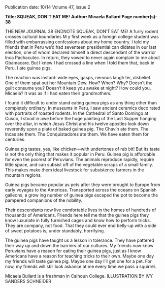Publication date: 10/14
Volume 47, Issue 2

**Title: SQUEAK, DON’T EAT ME!**
**Author: Micaela Bullard**
**Page number(s): 38**

THE NEW JOURNAL
38
ENDNOTE
SQUEAK, DON’T EAT ME!
A furry rodent crosses cultural boundaries
M
y first week as a foreign 
college student was filled 
with embarrassing confessions 
about my home country. I told 
my friends that in Peru we’d 
had seventeen presidential can­
didates in our last election, one 
of whom declared himself a 
direct descendant of the warrior 
Inca Pachacutec. In return, they 
vowed to never again complain 
to me about Obamacare. But I 
knew I had crossed a line when I 
told them that, back in Peru, I ate 
guinea pigs.

The reaction was instant: 
wide eyes, gasps, nervous laugh­
ter, disbelief. One of them spat 
out her Mountain Dew. How? 
When? Why? Doesn’t the guilt 
consume you? Doesn’t it keep 
you awake at night? How could 
you, Micaela? It was as if I had 
eaten their grandmothers. 

I found it difficult to under­
stand eating guinea pigs as any­
thing other than completely 
ordinary. In museums in Peru, 
I saw ancient ceramics deco­
rated with portraits of roasted 
rodents. In the Cathedral of Santo 
Domingo at Cusco, I stood in 
awe before the huge painting 
of the Last Supper hanging over 
the altar, in which Jesus Christ 
and his twelve apostles look 
down reverently upon a plate 
of baked guinea pig. The Chavín 
ate them. The Incas ate them. 
The Conquistadores ate them. 
We have eaten them for centuries.

Guinea pig tastes, yes, like 
chicken—with undertones of rab­
bit! But its taste is not the only 
thing that makes it popular in 
Peru. Guinea pig is affordable for 
even the poorest of Peruvians. The 
animals reproduce rapidly, require 
little space, and can subsist off 
of the vegetable scraps of a small 
family. This makes make them ideal 
livestock for subsistence farmers in 
the mountain regions. 

Guinea pigs became popular 
as pets after they were brought to 
Europe from early voyages to the 
Americas. Transported across the 
oceans on Spanish galleons, a grow­
ing number of guinea pigs escaped 
the pot to become the pampered 
companions of the nobility.  

Their descendants now live 
comfortable lives in the homes 
of hundreds of thousands of 
Americans. Friends here tell me 
that the guinea pigs they know 
luxuriate in fully furnished cages 
and know how to perform tricks. 
They are company, not food. That 
they could ever end belly-up with 
a side of sweet potatoes is, under­
standably, horrifying. 

The guinea pigs have taught 
us a lesson in tolerance. They have 
pattered their way up and down 
the barriers of our cultures. My 
friends now know Peruvians have 
a reason for eating their guinea 
pigs, just as I know Americans have 
a reason for teaching tricks to their 
own. Maybe one day my friends 
will taste guinea pig.  Maybe one 
day I’ll get one for a pet. For now, 
my friends will still look askance at 
me every time we pass a squirrel. 

Micaela Bullard is a 
freshman in Calhoun College.
ILLUSTRATION BY IVY SANDERS SCHNEIDER